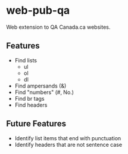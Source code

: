 # web-pub-qa
Web extension to QA Canada.ca websites. 

## Features
* Find lists 
  * ul
  * ol
  * dl
* Find ampersands (&)
* Find "numbers" (#, No.)
* Find br tags
* Find headers

## Future Features
* Identify list items that end with punctuation
* Identify headers that are not sentence case
